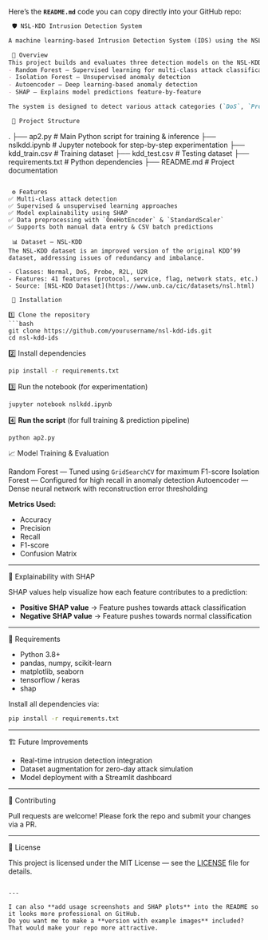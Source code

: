 Here’s the **`README.md`** code you can copy directly into your GitHub repo:

```markdown
 🛡️ NSL-KDD Intrusion Detection System

A machine learning-based Intrusion Detection System (IDS) using the NSL-KDD dataset, implemented with **Random Forest**, **Isolation Forest**, and **Autoencoder** models, along with **SHAP explainability** for model interpretation.

 📌 Overview
This project builds and evaluates three detection models on the NSL-KDD dataset:
- Random Forest — Supervised learning for multi-class attack classification
- Isolation Forest — Unsupervised anomaly detection
- Autoencoder — Deep learning-based anomaly detection
- SHAP — Explains model predictions feature-by-feature

The system is designed to detect various attack categories (`DoS`, `Probe`, `R2L`, `U2R`) and can be extended for real-time intrusion detection.

 📂 Project Structure
```

.
├── ap2.py                 # Main Python script for training & inference
├── nslkdd.ipynb           # Jupyter notebook for step-by-step experimentation
├── kdd\_train.csv          # Training dataset
├── kdd\_test.csv           # Testing dataset
├── requirements.txt       # Python dependencies
├── README.md              # Project documentation

````

 ⚙️ Features
✅ Multi-class attack detection  
✅ Supervised & unsupervised learning approaches  
✅ Model explainability using SHAP  
✅ Data preprocessing with `OneHotEncoder` & `StandardScaler`  
✅ Supports both manual data entry & CSV batch predictions  

 📊 Dataset — NSL-KDD
The NSL-KDD dataset is an improved version of the original KDD’99 dataset, addressing issues of redundancy and imbalance.

- Classes: Normal, DoS, Probe, R2L, U2R  
- Features: 41 features (protocol, service, flag, network stats, etc.)  
- Source: [NSL-KDD Dataset](https://www.unb.ca/cic/datasets/nsl.html)

 🚀 Installation

1️⃣ Clone the repository
```bash
git clone https://github.com/yourusername/nsl-kdd-ids.git
cd nsl-kdd-ids
````

2️⃣ Install dependencies

```bash
pip install -r requirements.txt
```

3️⃣ Run the notebook (for experimentation)

```bash
jupyter notebook nslkdd.ipynb
```

4️⃣ **Run the script** (for full training & prediction pipeline)

```bash
python ap2.py

```
 📈 Model Training & Evaluation

Random Forest — Tuned using `GridSearchCV` for maximum F1-score
Isolation Forest — Configured for high recall in anomaly detection
Autoencoder — Dense neural network with reconstruction error thresholding

**Metrics Used:**

* Accuracy
* Precision
* Recall
* F1-score
* Confusion Matrix

---

 🧠 Explainability with SHAP

SHAP values help visualize how each feature contributes to a prediction:

* **Positive SHAP value** → Feature pushes towards attack classification
* **Negative SHAP value** → Feature pushes towards normal classification

---

 📜 Requirements

* Python 3.8+
* pandas, numpy, scikit-learn
* matplotlib, seaborn
* tensorflow / keras
* shap

Install all dependencies via:

```bash
pip install -r requirements.txt
```

---

 🏗 Future Improvements

* Real-time intrusion detection integration
* Dataset augmentation for zero-day attack simulation
* Model deployment with a Streamlit dashboard

---

 🤝 Contributing

Pull requests are welcome! Please fork the repo and submit your changes via a PR.

---

 📄 License

This project is licensed under the MIT License — see the [LICENSE](LICENSE) file for details.

```

---

I can also **add usage screenshots and SHAP plots** into the README so it looks more professional on GitHub.  
Do you want me to make a **version with example images** included? That would make your repo more attractive.
```
